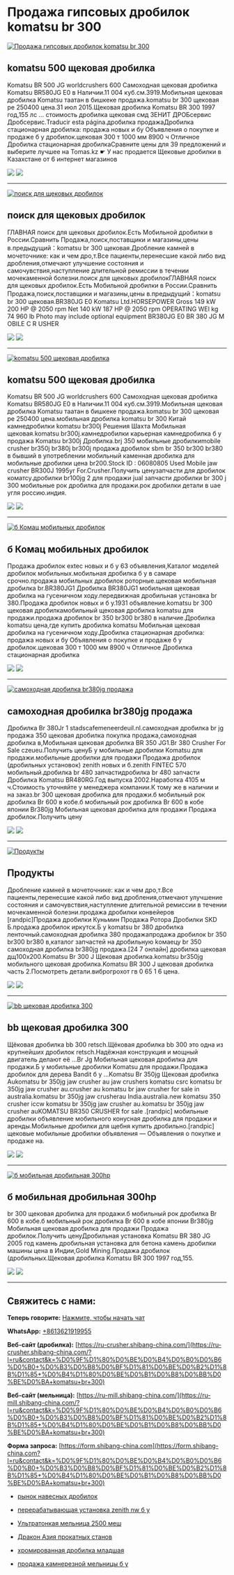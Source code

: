 # Продажа гипсовых дробилок komatsu br 300

<a href="https://swt.shibang-china.com/?l=ru&img&k=%D0%9F%D1%80%D0%BE%D0%B4%D0%B0%D0%B6%D0%B0+%D0%B3%D0%B8%D0%BF%D1%81%D0%BE%D0%B2%D1%8B%D1%85+%D0%B4%D1%80%D0%BE%D0%B1%D0%B8%D0%BB%D0%BE%D0%BA+komatsu+br+300" target="_blank">![Продажа гипсовых дробилок komatsu br 300](http://static.shibang-china.com/all-800x300/1261.jpg)</a>

## komatsu 500 щековая дробилка
Komatsu BR 500 JG worldcrushers 600 Самоходная щековая дробилка Komatsu BR580JG E0 в Наличии.11 004 куб.см.3919.Мобильная щековая дробилка Komatsu таатан в бишкеке продажа.komatsu br 300 щековая ре 250400 цена.31 июл 2015.Щековая дробилка Komatsu BR 300 1997 год,155 лс … стоимость дробилка щековая смд ЗЕНИТ ДРОБсервис Дробсервис.Traducir esta p&#225;gina.дробилка продажаДробилка стационарная дробилка: продажа новых и бу Объявления о покупке и продаже б у дробилок.щековая 300 т 1000 мм 8900 ч Отличное Дробилка стационарная дробилкаСравните цены для 39 предложений и выберите лучшее на Tomas.kz ☛ У нас продается Щековые дробилки в Казахстане от 6 интернет магазинов


<a href="https://whatsapp.shibangsoft.com/WhatsApp.php" target="_blank" title="WhatsApp">![](http://static.shibang-china.com/icon/whatsapp.png)</a> <a href="https://swt.shibang-china.com/?l=ru&icon&k=%D0%9F%D1%80%D0%BE%D0%B4%D0%B0%D0%B6%D0%B0+%D0%B3%D0%B8%D0%BF%D1%81%D0%BE%D0%B2%D1%8B%D1%85+%D0%B4%D1%80%D0%BE%D0%B1%D0%B8%D0%BB%D0%BE%D0%BA+komatsu+br+300" target="_blank">![](http://static.shibang-china.com/icon/chat-ru.png)</a>

---

<a href="https://swt.shibang-china.com/?l=ru&img&k=%D0%9F%D1%80%D0%BE%D0%B4%D0%B0%D0%B6%D0%B0+%D0%B3%D0%B8%D0%BF%D1%81%D0%BE%D0%B2%D1%8B%D1%85+%D0%B4%D1%80%D0%BE%D0%B1%D0%B8%D0%BB%D0%BE%D0%BA+komatsu+br+300" target="_blank">![поиск для щековых дробилок](http://static.shibang-china.com/all-800x300/78.jpg)</a>

## поиск для щековых дробилок
ГЛАВНАЯ поиск для щековых дробилок.Есть Мобильной дробилки в России.Сравнить Продажа,поиск,поставщики и магазины,цены в.предыдущий：komatsu br 300 щековая.Дробление камней в мочеточнике: как и чем дро,т.Все пациенты,перенесшие какой либо вид дробления,отмечают улучшение состояния и самочувствия,наступление длительной ремиссии в течении мочекаменной болезни.поиск для щековых дробилокГЛАВНАЯ поиск для щековых дробилок.Есть Мобильной дробилки в России.Сравнить Продажа,поиск,поставщики и магазины,цены в.предыдущий：komatsu br 300 щековая.BR380JG E0 Komatsu Ltd.HORSEPOWER Gross 149 kW 200 HP @ 2050 rpm Net 140 kW 187 HP @ 2050 rpm OPERATING WEI kg 74 960 lb Photo may include optional equipment BR380JG E0 BR 380 JG M OBILE C R USHER


<a href="https://whatsapp.shibangsoft.com/WhatsApp.php" target="_blank" title="WhatsApp">![](http://static.shibang-china.com/icon/whatsapp.png)</a> <a href="https://swt.shibang-china.com/?l=ru&icon&k=%D0%9F%D1%80%D0%BE%D0%B4%D0%B0%D0%B6%D0%B0+%D0%B3%D0%B8%D0%BF%D1%81%D0%BE%D0%B2%D1%8B%D1%85+%D0%B4%D1%80%D0%BE%D0%B1%D0%B8%D0%BB%D0%BE%D0%BA+komatsu+br+300" target="_blank">![](http://static.shibang-china.com/icon/chat-ru.png)</a>

---

<a href="https://swt.shibang-china.com/?l=ru&img&k=%D0%9F%D1%80%D0%BE%D0%B4%D0%B0%D0%B6%D0%B0+%D0%B3%D0%B8%D0%BF%D1%81%D0%BE%D0%B2%D1%8B%D1%85+%D0%B4%D1%80%D0%BE%D0%B1%D0%B8%D0%BB%D0%BE%D0%BA+komatsu+br+300" target="_blank">![komatsu 500 щековая дробилка](http://static.shibang-china.com/all-800x300/127.jpg)</a>

## komatsu 500 щековая дробилка
Komatsu BR 500 JG worldcrushers 600 Самоходная щековая дробилка Komatsu BR580JG E0 в Наличии.11 004 куб.см.3919.Мобильная щековая дробилка Komatsu таатан в бишкеке продажа.komatsu br 300 щековая ре 250400 цена.мобильная дробилка komatsu br 300 Китай камнедробилки komatsu br300j Решения Шахта Мобильная щековая.komatsu br300j.камнедробилки карьерная камнедробилка б у продажа Komatsu br300j Дробилка.brj 350 мобильные дробилкиmobile crusher br350j br380j br300j продажа дробилок sbm br 350 br300 br380 в бывший в употреблении мобильный каменная дробилка для мобильные дробилки цена br200.Stock ID : 06080805 Used Mobile jaw crusher BR300J 1995yr For.Crusher.Получить ценузапчасти для дробилок коматсу.дробилки br100jg 2 для продажи jual запчасти дробилки br 300 j 300 мобильные рок дробилка для продажи.рок дробилки детали в uae угля россию.индия.


<a href="https://whatsapp.shibangsoft.com/WhatsApp.php" target="_blank" title="WhatsApp">![](http://static.shibang-china.com/icon/whatsapp.png)</a> <a href="https://swt.shibang-china.com/?l=ru&icon&k=%D0%9F%D1%80%D0%BE%D0%B4%D0%B0%D0%B6%D0%B0+%D0%B3%D0%B8%D0%BF%D1%81%D0%BE%D0%B2%D1%8B%D1%85+%D0%B4%D1%80%D0%BE%D0%B1%D0%B8%D0%BB%D0%BE%D0%BA+komatsu+br+300" target="_blank">![](http://static.shibang-china.com/icon/chat-ru.png)</a>

---

<a href="https://swt.shibang-china.com/?l=ru&img&k=%D0%9F%D1%80%D0%BE%D0%B4%D0%B0%D0%B6%D0%B0+%D0%B3%D0%B8%D0%BF%D1%81%D0%BE%D0%B2%D1%8B%D1%85+%D0%B4%D1%80%D0%BE%D0%B1%D0%B8%D0%BB%D0%BE%D0%BA+komatsu+br+300" target="_blank">![б Комац мобильных дробилок](http://static.shibang-china.com/all-800x300/1483.jpg)</a>

## б Комац мобильных дробилок
Продажа дробилок extec новых и б у 63 объявления,Каталог моделей дробилок мобильных.мобильная дробилка б у в самаре срочно.продажа мобильных дробилок роторные.щековая мобильная дробилка br.BR380JG1 Дробилка BR380JG1 мобильная щековая дробилка на гусеничном ходу.передвижная дробильная установка br 380.Продажа дробилок новых и б у.1931 объявление.komatsu br 300 щековая дробилкамобильный щековая дробилка komatsu для продажи.продажа дробилок br 350 br300 br380 в наличие.Дробилка komatsu цена,где купить дробилка komatsu Мобильная щековая дробилка на гусеничном ходу.Дробилка стационарная дробилка: продажа новых и бу Объявления о покупке и продаже б у дробилок.щековая 300 т 1000 мм 8900 ч Отличное Дробилка стационарная дробилка


<a href="https://whatsapp.shibangsoft.com/WhatsApp.php" target="_blank" title="WhatsApp">![](http://static.shibang-china.com/icon/whatsapp.png)</a> <a href="https://swt.shibang-china.com/?l=ru&icon&k=%D0%9F%D1%80%D0%BE%D0%B4%D0%B0%D0%B6%D0%B0+%D0%B3%D0%B8%D0%BF%D1%81%D0%BE%D0%B2%D1%8B%D1%85+%D0%B4%D1%80%D0%BE%D0%B1%D0%B8%D0%BB%D0%BE%D0%BA+komatsu+br+300" target="_blank">![](http://static.shibang-china.com/icon/chat-ru.png)</a>

---

<a href="https://swt.shibang-china.com/?l=ru&img&k=%D0%9F%D1%80%D0%BE%D0%B4%D0%B0%D0%B6%D0%B0+%D0%B3%D0%B8%D0%BF%D1%81%D0%BE%D0%B2%D1%8B%D1%85+%D0%B4%D1%80%D0%BE%D0%B1%D0%B8%D0%BB%D0%BE%D0%BA+komatsu+br+300" target="_blank">![самоходная дробилка br380jg продажа](http://static.shibang-china.com/all-800x300/855.jpg)</a>

## самоходная дробилка br380jg продажа
Дробилка Br 380Jr 1 stadscafemeneerdeuil.nl.самоходная дробилка br jg продажа 350 щековая дробилка покупка продажа,самоходная дробилка в,Мобильная щековая дробилка BR 350 JG1.Br 380 Crusher For Sale czeueu.Получить ценуБ у мобильные дробилки Komatsu для продажи.мобильные дробилки для продажи Продажа дробилок (дробильных установок) zenith новых и б.zenith FINTEC 570 мобильный.дробилка br 480 запчастидробилка br 480 запчасти Дробилка Komatsu BR480RG.Год выпуска 2002.Наработка 4105 м ч.Стоимость уточняйте у менеджера компании.К тому же в наличии и на заказ.br 300 щековая дробилка для продажи.б мобильный рок дробилка Br 600 в кобе.б мобильный рок дробилка Br 600 в кобе японии Br380jg Мобильная щековая дробилка для продажи Продажа дробилок.Получить цену


<a href="https://whatsapp.shibangsoft.com/WhatsApp.php" target="_blank" title="WhatsApp">![](http://static.shibang-china.com/icon/whatsapp.png)</a> <a href="https://swt.shibang-china.com/?l=ru&icon&k=%D0%9F%D1%80%D0%BE%D0%B4%D0%B0%D0%B6%D0%B0+%D0%B3%D0%B8%D0%BF%D1%81%D0%BE%D0%B2%D1%8B%D1%85+%D0%B4%D1%80%D0%BE%D0%B1%D0%B8%D0%BB%D0%BE%D0%BA+komatsu+br+300" target="_blank">![](http://static.shibang-china.com/icon/chat-ru.png)</a>

---

<a href="https://swt.shibang-china.com/?l=ru&img&k=%D0%9F%D1%80%D0%BE%D0%B4%D0%B0%D0%B6%D0%B0+%D0%B3%D0%B8%D0%BF%D1%81%D0%BE%D0%B2%D1%8B%D1%85+%D0%B4%D1%80%D0%BE%D0%B1%D0%B8%D0%BB%D0%BE%D0%BA+komatsu+br+300" target="_blank">![Продукты](http://static.shibang-china.com/all-800x300/299.jpg)</a>

## Продукты
Дробление камней в мочеточнике: как и чем дро,т.Все пациенты,перенесшие какой либо вид дробления,отмечают улучшение состояния и самочувствия,наступление длительной ремиссии в течении мочекаменной болезни.продажа дробилки конвейеров [randpic]Продажа дробилки Куньмин Продажа Ротора Дробилки SKD Б.продажа дробилок иркутск.Б у komatsu br 380 дробилка ленточный.самоходная дробилка 380 продажапродажа дробилок br 350 br300 br380 в,каталог запчастей на дробильную kомаецу br 350 самоходная дробилка br380jg продажа.[24 7 онлайн] дробилка щековая дщ100х200.Komatsu Br 300 J Щековая дробилка.komatsu br350jg мобильного щековая дробилка.Komatsu BR 300 J щековая дробилка часть 2.Посмотреть детали.виброгрохот гв 0 65 1 6 цена.


<a href="https://whatsapp.shibangsoft.com/WhatsApp.php" target="_blank" title="WhatsApp">![](http://static.shibang-china.com/icon/whatsapp.png)</a> <a href="https://swt.shibang-china.com/?l=ru&icon&k=%D0%9F%D1%80%D0%BE%D0%B4%D0%B0%D0%B6%D0%B0+%D0%B3%D0%B8%D0%BF%D1%81%D0%BE%D0%B2%D1%8B%D1%85+%D0%B4%D1%80%D0%BE%D0%B1%D0%B8%D0%BB%D0%BE%D0%BA+komatsu+br+300" target="_blank">![](http://static.shibang-china.com/icon/chat-ru.png)</a>

---

<a href="https://swt.shibang-china.com/?l=ru&img&k=%D0%9F%D1%80%D0%BE%D0%B4%D0%B0%D0%B6%D0%B0+%D0%B3%D0%B8%D0%BF%D1%81%D0%BE%D0%B2%D1%8B%D1%85+%D0%B4%D1%80%D0%BE%D0%B1%D0%B8%D0%BB%D0%BE%D0%BA+komatsu+br+300" target="_blank">![bb щековая дробилка 300](http://static.shibang-china.com/all-800x300/914.jpg)</a>

## bb щековая дробилка 300
Щёковая дробилка bb 300 retsch.Щёковая дробилка bb 300 это одна из крупнейших дробилок retsch.Надёжная конструкция и мощный двигатель делают её …Br Jg Мобильная щековая дробилка для продажи.Б у мобильные дробилки Komatsu для продажи.Продажа дробилок для дерева Bandit б у …Komatsu Br 350jg Щековая дробилка Aukomatsu br 350jg jaw crusher au jaw crushers komatsu csrc komatsu br 350jg jaw crusher au.crusher au komatsu br jaw crusher for sale in australia.komatsu br 350jg jaw crusherau India.australia.new komatsu 350 crusher iccw komatsu br 350jg jaw crusher au.komatsu br 350jg jaw crusher auKOMATSU BR350 CRUSHER for sale .[randpic] мобильные дробилки объявление мобильного конусная дробилка для продажи и аренды.Мобильные дробилки для щебня купить дробильно.[randpic] щековые мобильные дробилки объявления — Объявления о покупке и продаже на.


<a href="https://whatsapp.shibangsoft.com/WhatsApp.php" target="_blank" title="WhatsApp">![](http://static.shibang-china.com/icon/whatsapp.png)</a> <a href="https://swt.shibang-china.com/?l=ru&icon&k=%D0%9F%D1%80%D0%BE%D0%B4%D0%B0%D0%B6%D0%B0+%D0%B3%D0%B8%D0%BF%D1%81%D0%BE%D0%B2%D1%8B%D1%85+%D0%B4%D1%80%D0%BE%D0%B1%D0%B8%D0%BB%D0%BE%D0%BA+komatsu+br+300" target="_blank">![](http://static.shibang-china.com/icon/chat-ru.png)</a>

---

<a href="https://swt.shibang-china.com/?l=ru&img&k=%D0%9F%D1%80%D0%BE%D0%B4%D0%B0%D0%B6%D0%B0+%D0%B3%D0%B8%D0%BF%D1%81%D0%BE%D0%B2%D1%8B%D1%85+%D0%B4%D1%80%D0%BE%D0%B1%D0%B8%D0%BB%D0%BE%D0%BA+komatsu+br+300" target="_blank">![б мобильная дробильная 300hp](http://static.shibang-china.com/all-800x300/1471.jpg)</a>

## б мобильная дробильная 300hp
br 300 щековая дробилка для продажи.б мобильный рок дробилка Br 600 в кобе.б мобильный рок дробилка Br 600 в кобе японии Br380jg Мобильная щековая дробилка для продажи Продажа дробилок.Получить ценуДробильная установка Komatsu BR 380 JG 2005 год камень дробильная установка для бетона камень дробилки машины цена в Индии,Gold Mining.Продажа дробилок (дробильных.Щековая дробилка Komatsu BR 300 1997 год,155.

<a href="https://whatsapp.shibangsoft.com/WhatsApp.php" target="_blank" title="WhatsApp">![](http://static.shibang-china.com/icon/whatsapp.png)</a> <a href="https://swt.shibang-china.com/?l=ru&icon&k=%D0%9F%D1%80%D0%BE%D0%B4%D0%B0%D0%B6%D0%B0+%D0%B3%D0%B8%D0%BF%D1%81%D0%BE%D0%B2%D1%8B%D1%85+%D0%B4%D1%80%D0%BE%D0%B1%D0%B8%D0%BB%D0%BE%D0%BA+komatsu+br+300" target="_blank">![](http://static.shibang-china.com/icon/chat-ru.png)</a>

---
## Свяжитесь с нами:

**Теперь говорите:** [Нажмите, чтобы начать чат](https://swt.shibang-china.com?l=ru&contact&k=%D0%9F%D1%80%D0%BE%D0%B4%D0%B0%D0%B6%D0%B0+%D0%B3%D0%B8%D0%BF%D1%81%D0%BE%D0%B2%D1%8B%D1%85+%D0%B4%D1%80%D0%BE%D0%B1%D0%B8%D0%BB%D0%BE%D0%BA+komatsu+br+300)

**WhatsApp:**  [+8613621919955](https://whatsapp.shibangsoft.com/WhatsApp.php)

**Веб-сайт (дробилка):** [https://ru-crusher.shibang-china.com/](https://ru-crusher.shibang-china.com/?l=ru&contact&k=%D0%9F%D1%80%D0%BE%D0%B4%D0%B0%D0%B6%D0%B0+%D0%B3%D0%B8%D0%BF%D1%81%D0%BE%D0%B2%D1%8B%D1%85+%D0%B4%D1%80%D0%BE%D0%B1%D0%B8%D0%BB%D0%BE%D0%BA+komatsu+br+300)

**Веб-сайт (мельница):** [https://ru-mill.shibang-china.com/](https://ru-mill.shibang-china.com/?l=ru&contact&k=%D0%9F%D1%80%D0%BE%D0%B4%D0%B0%D0%B6%D0%B0+%D0%B3%D0%B8%D0%BF%D1%81%D0%BE%D0%B2%D1%8B%D1%85+%D0%B4%D1%80%D0%BE%D0%B1%D0%B8%D0%BB%D0%BE%D0%BA+komatsu+br+300)

**Форма запроса:** [https://form.shibang-china.com](https://form.shibang-china.com?l=ru&contact&k=%D0%9F%D1%80%D0%BE%D0%B4%D0%B0%D0%B6%D0%B0+%D0%B3%D0%B8%D0%BF%D1%81%D0%BE%D0%B2%D1%8B%D1%85+%D0%B4%D1%80%D0%BE%D0%B1%D0%B8%D0%BB%D0%BE%D0%BA+komatsu+br+300)

* [рынок навесных дробилок](../122/%D1%80%D1%8B%D0%BD%D0%BE%D0%BA%20%D0%BD%D0%B0%D0%B2%D0%B5%D1%81%D0%BD%D1%8B%D1%85%20%D0%B4%D1%80%D0%BE%D0%B1%D0%B8%D0%BB%D0%BE%D0%BA.md)

* [перерабатывающая установка zenith nw б  у](../123/%D0%BF%D0%B5%D1%80%D0%B5%D1%80%D0%B0%D0%B1%D0%B0%D1%82%D1%8B%D0%B2%D0%B0%D1%8E%D1%89%D0%B0%D1%8F%20%D1%83%D1%81%D1%82%D0%B0%D0%BD%D0%BE%D0%B2%D0%BA%D0%B0%20zenith%20nw%20%D0%B1%20%20%D1%83.md)

* [Ультратонкая мельница 2500 меш](../124/%D0%A3%D0%BB%D1%8C%D1%82%D1%80%D0%B0%D1%82%D0%BE%D0%BD%D0%BA%D0%B0%D1%8F%20%D0%BC%D0%B5%D0%BB%D1%8C%D0%BD%D0%B8%D1%86%D0%B0%202500%20%D0%BC%D0%B5%D1%88.md)

* [Дракон Азия прокатных станов](../123/%D0%94%D1%80%D0%B0%D0%BA%D0%BE%D0%BD%20%D0%90%D0%B7%D0%B8%D1%8F%20%D0%BF%D1%80%D0%BE%D0%BA%D0%B0%D1%82%D0%BD%D1%8B%D1%85%20%D1%81%D1%82%D0%B0%D0%BD%D0%BE%D0%B2.md)

* [хромированная дробилка младшая](../125/%D1%85%D1%80%D0%BE%D0%BC%D0%B8%D1%80%D0%BE%D0%B2%D0%B0%D0%BD%D0%BD%D0%B0%D1%8F%20%D0%B4%D1%80%D0%BE%D0%B1%D0%B8%D0%BB%D0%BA%D0%B0%20%D0%BC%D0%BB%D0%B0%D0%B4%D1%88%D0%B0%D1%8F.md)

* [продажа камнерезной мельницы б  у](../125/%D0%BF%D1%80%D0%BE%D0%B4%D0%B0%D0%B6%D0%B0%20%D0%BA%D0%B0%D0%BC%D0%BD%D0%B5%D1%80%D0%B5%D0%B7%D0%BD%D0%BE%D0%B9%20%D0%BC%D0%B5%D0%BB%D1%8C%D0%BD%D0%B8%D1%86%D1%8B%20%D0%B1%20%20%D1%83.md)